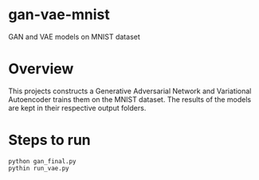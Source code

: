 # gan-vae-mnist
GAN and VAE models on MNIST dataset

# Overview
This projects constructs a Generative Adversarial Network and Variational Autoencoder trains them on the MNIST dataset.
The results of the models are kept in their respective output folders.

# Steps to run

```
python gan_final.py
pythin run_vae.py
```
